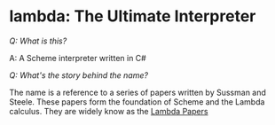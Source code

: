 lambda: The Ultimate Interpreter
======

_Q: What is this?_ 

A: A Scheme interpreter written in C#

 _Q: What's the story behind the name?_
 
 The name is a reference to a series of papers written by Sussman and Steele. These papers form the foundation of Scheme and the Lambda calculus. They are widely know as the [Lambda Papers](http://en.wikipedia.org/wiki/Lambda_Papers#The_Lambda_Papers)
